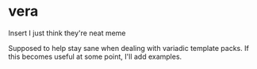 # vera
Insert I just think they're neat meme

Supposed to help stay sane when dealing with variadic template packs.
If this becomes useful at some point, I'll add examples.
